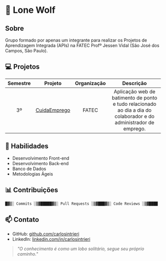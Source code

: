 # 🐺 Lone Wolf

## Sobre
Grupo formado por apenas um integrante para realizar os Projetos de Aprendizagem Integrada (APIs) na FATEC Profº Jessen Vidal (São José dos Campos, São Paulo).

## 💻 Projetos
| Semestre | Projeto | Organização | Descrição |
|:--------:|:-------:|:-----------:|:---------:|
| 3º | [CuidaEmprego](https://github.com/lone-wolf-fatec/CuidaEmprego) | FATEC | Aplicação web de batimento de ponto e tudo relacionado ao dia a dia do colaborador e do administrador de emprego. |

## 🚀 Habilidades
- Desenvolvimento Front-end
- Desenvolvimento Back-end
- Banco de Dados
- Metodologias Ágeis

## 📊 Contribuições
```
█▓▒░ Commits ░▒▓█████▓▒░ Pull Requests ░▒▓███▓▒░ Code Reviews ░▒▓████
```

## 📫 Contato
- GitHub: [github.com/carlosintrieri](https://github.com/carlosintrieri)
- LinkedIn: [linkedin.com/in/carlosintrieri](https://br.linkedin.com/in/carlosintrieri)

> *"O conhecimento é como um lobo solitário, segue seu próprio caminho."*

